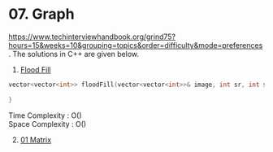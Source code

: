 # 07. Graph 

https://www.techinterviewhandbook.org/grind75?hours=15&weeks=10&grouping=topics&order=difficulty&mode=preferences. 
The solutions in C++ are given below.


1. [Flood Fill](https://leetcode.com/problems/flood-fill/)


```c++
vector<vector<int>> floodFill(vector<vector<int>>& image, int sr, int sc, int color) {
        
}
```
Time Complexity : O()\
Space Complexity : O()


2. [01 Matrix](https://leetcode.com/problems/01-matrix/)


